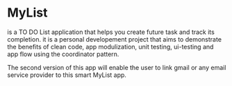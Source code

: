 # MyList 
is a TO DO List application that helps you create future task and track its completion.
it is a personal developement project that aims to demonstrate the benefits of clean code,
app modulization, unit testing, ui-testing and app flow using the coordinator pattern.  

 The second version of this app will enable the user to link gmail or any email service provider to this smart MyList app.
